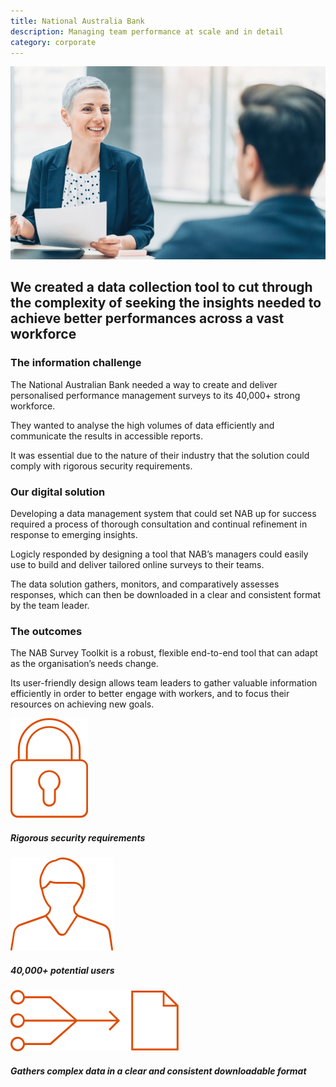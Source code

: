 ```yaml
---
title: National Australia Bank
description: Managing team performance at scale and in detail
category: corporate
---
```

<div class="grid grid-cols-12 gap-0 lg:gap-8">

<div class="col-span-12 project-images">
    <img src="/Projects/Images/14_National_Australia_Bank/National-Australia-Bank-coworkers-meeting.jpg" />
</div>


<div class="col-span-12 lg:col-span-9 project-text lg:order-last">
<div>

## We created a data collection tool to cut through the complexity of seeking the insights needed to achieve better performances across a vast workforce

### The information challenge
The National Australian Bank needed a way to create and deliver personalised performance management surveys to its 40,000+ strong workforce.

They wanted to analyse the high volumes of data efficiently and communicate the results in accessible reports.

It was essential due to the nature of their industry that the solution could comply with rigorous security requirements.

### Our digital solution
Developing a data management system that could set NAB up for success required a process of thorough consultation and continual refinement in response to emerging insights.

Logicly responded by designing a tool that NAB’s managers could easily use to build and deliver tailored online surveys to their teams.

The data solution gathers, monitors, and comparatively assesses responses, which can then be downloaded in a clear and consistent format by the team leader.

### The outcomes
The NAB Survey Toolkit is a robust, flexible end-to-end tool that can adapt as the organisation’s needs change.

Its user-friendly design allows team leaders to gather valuable information efficiently in order to better engage with workers, and to focus their resources on achieving new goals.

</div>
</div>


<div class="col-span-12 lg:col-span-3 icons-sidebar">
<div>
<img src="/Projects/Icons/14_National_Australia_Bank/Rigorous_security_requirements.svg" />

##### Rigorous security requirements
</div>

<div>
<img src="/Projects/Icons/14_National_Australia_Bank/40000_potential_users.svg" />

##### 40,000+ potential users
</div>

<div class="icons-sidebar-last">
<img src="/Projects/Icons/14_National_Australia_Bank/Gathers_complex_data_in_a_clear_and_consistent_downloadable_format.svg" />

##### Gathers complex data in a clear and consistent downloadable format
</div>
</div>

</div>
